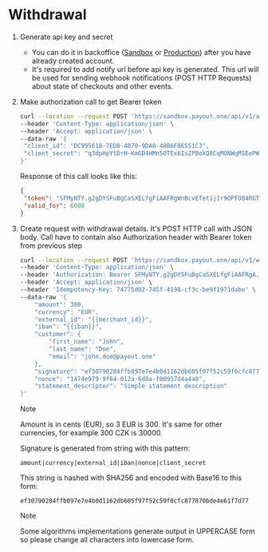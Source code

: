 # Withdrawal

1. Generate api key and secret
   * You can do it in backoffice ([Sandbox](https://sandbox.payout.one/developers/keys/new) or [Production](https://app.payout.one/developers/keys/new)) after you have already created account.
   * It's required to add notify url before api key is generated. This url will be used for sending webhook notifications (POST HTTP Requests) about state of checkouts and other events.

2. Make authorization call to get Bearer token

   ```bash
   curl --location --request POST 'https://sandbox.payout.one/api/v1/authorize' \
   --header 'Content-Type: application/json' \
   --header 'Accept: application/json' \
   --data-raw '{
    "client_id": "DC995618-7ED8-4070-9DA0-48B6F86551C3",
    "client_secret": "q3dpHpYtDrH-KmGD4HMn5OTEx6IsZPBokQ8CqMONWqMSEePWy9bXd3Ua3KvO7f6C"
   }'
   ```
   Response of this call looks like this:
   ```json
   {
    "token": "SFMyNTY.g2gDYSFuBgCaSXELfgFiAAFRgWnBcvEfet1jIr9OPF984RGTKu-8HcHPQKJitk_kJKiU",
    "valid_for": 6000
   }
   ```
   
3. Create request with withdrawal details. It's POST HTTP call with JSON body. Call have to contain also Authorization header with Bearer token from previous step
   ```bash
   curl --location --request POST 'https://sandbox.payout.one/api/v1/withdrawals' \
   --header 'Content-Type: application/json' \
   --header 'Authorization: Bearer SFMyNTY.g2gDYSFuBgCaSXELfgFiAAFRgA.WnBcvEfet2jJr4OPF984RGTKu-8HcHPQKJitk_kJKiU' \
   --header 'Accept: application/json' \
   --header 'Idempotency-Key: 74775d02-745f-4198-cf3c-be9f1971dabe' \
   --data-raw '{
       "amount": 300,
       "currency": "EUR",
       "external_id": "{{merchant_id}}",
       "iban": "{{iban}}",
       "customer": {
           "first_name": "John",
           "last_name": "Doe",
           "email": "john.doe@payout.one"
       },
       "signature": "ef30790284ffb097e7e4b0d1162db605f97f52c59f0cfc877870bde4e61f7d77",
       "nonce": "1474e979-9f64-012a-6d8a-f00957d4a4a0",
       "statement_descriptor": "Simple statement description"
   }'
   ```
   > [!NOTE]
   > Amount is in cents (EUR), so 3 EUR is 300. It's same for other currencies, for example 300 CZK is 30000.
   
   Signature is generated from string with this pattern:
   ```
   amount|currency|external_id|iban|nonce|client_secret
   ```
   This string is hashed with SHA256 and encoded with Base16 to this form:
   ```
   ef30790284ffb097e7e4b0d1162db605f97f52c59f0cfc877870bde4e61f7d77
   ```
   > [!NOTE]
   > Some algorithms implementations generate output in UPPERCASE form so please change all characters into lowercase form.  
